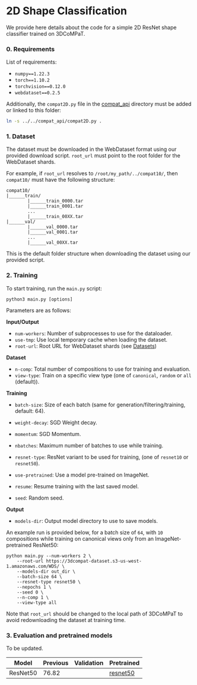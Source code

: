 # 2D Shape Classification

We provide here details about the code for a simple 2D ResNet shape classifier trained on 3DCoMPaT.

### 0. Requirements
List of requirements:

- `numpy==1.22.3`
- `torch==1.10.2`
- `torchvision==0.12.0`
- `webdataset==0.2.5`

Additionally, the `compat2D.py` file in the [compat_api](../../compat_api/) directory must be added or linked to this folder:

```bash
ln -s ../../compat_api/compat2D.py .
```

### 1. Dataset
The dataset must be downloaded in the WebDataset format using our provided download script. `root_url` must point to the root folder for the WebDataset shards.

For example, if `root_url` resolves to `/root/my_path/../compat10/`, then `compat10/` must have the following structure:

```
compat10/
|______train/
        |______train_0000.tar
        |______train_0001.tar
        ...
        |______train_00XX.tar
|______val/
        |______val_0000.tar
        |______val_0001.tar
        ...
        |______val_00XX.tar
```

This is the default folder structure when downloading the dataset using our provided script.

### 2. Training
To start training, run the `main.py` script:

`python3 main.py [options]`

Parameters are as follows:

**Input/Output**
- `num-workers`: Number of subprocesses to use for the dataloader.
- `use-tmp`: Use local temporary cache when loading the dataset.
- `root-url`: Root URL for WebDataset shards (see [Datasets](#1-dataset))


**Dataset**
- `n-comp`: Total number of compositions to use for training and evaluation.
- `view-type`: Train on a specific view type (one of `canonical`, `random` or `all` (default)).


**Training**
- `batch-size`: Size of each batch (same for generation/filtering/training, default: 64).
- `weight-decay`: SGD Weight decay.
- `momentum`: SGD Momentum.

- `nbatches`: Maximum number of batches to use while training.
- `resnet-type`: ResNet variant to be used for training, (one of `resnet10` or `resnet50`).
- `use-pretrained`: Use a model pre-trained on ImageNet.

- `resume`: Resume training with the last saved model.
- `seed`: Random seed.

**Output**

- `models-dir`: Output model directory to use to save models.

An example run is provided below, for a batch size of `64`, with `10` compositions while training on canonical views only from an ImageNet-pretrained ResNet50:

```
python main.py --num-workers 2 \
    --root-url https://3dcompat-dataset.s3-us-west-1.amazonaws.com/WDS/ \
    --models-dir out_dir \
    --batch-size 64 \
    --resnet-type resnet50 \
    --nepochs 1 \
    --seed 0 \
    --n-comp 1 \
    --view-type all
```

Note that `root_url` should be changed to the local path of 3DCoMPaT to avoid redownloading the dataset at training time.

### 3. Evaluation and pretrained models
To be updated.

| Model | Previous | Validation| Pretrained|
|--|--|--|--|
|ResNet50 | 76.82 | | [resnet50](https://drive.google.com/file/d/1o9cQieZByHb11Wo7lNyLWbwEuBNcrrfB/view?usp=sharing) | 

